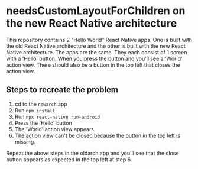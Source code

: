 # needsCustomLayoutForChildren on the new React Native architecture
This repository contains 2 "Hello World" React Native apps. One is built with the old React Native architecture and the other is built with the new React Native architecture. The apps are the same. They each consist of 1 screen with a 'Hello'
button. When you press the button and you'll see a 'World' action view. There should
also be a button in the top left that closes the action view.

## Steps to recreate the problem
1. cd to the `newarch` app
2. Run `npm install`
3. Run `npx react-native run-android`
4. Press the 'Hello' button
5. The 'World' action view appears
6. The action view can't be closed because the button in the top left is missing.

Repeat the above steps in the oldarch app and you'll see that the close button appears
as expected in the top left at step 6.